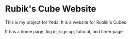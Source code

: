 # Rubik's Cube Website

This is my project for Yeda. It is a website for Rublik's Cubes.

It has a home page, log in, sign up, tutorial, and timer page
